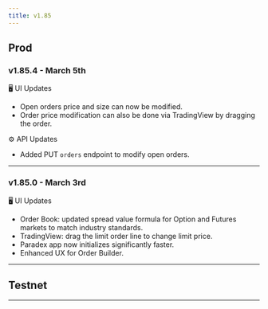 ```yaml
---
title: v1.85
---
```


## Prod
### v1.85.4 - March 5th
🖥️  UI Updates
* Open orders price and size can now be modified.
* Order price modification can also be done via TradingView by dragging the order.

⚙️ API Updates
* Added PUT `orders` endpoint to modify open orders.
---


### v1.85.0 - March 3rd
🖥️  UI Updates
* Order Book: updated spread value formula for Option and Futures markets to match industry standards.
* TradingView: drag the limit order line to change limit price.
* Paradex app now initializes significantly faster.
* Enhanced UX for Order Builder.
---


## Testnet
---
